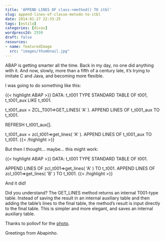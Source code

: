 ```yaml
---
title: 'APPEND LINES OF class->method() TO itbl'
slug: append-lines-of-classe-metodo-to-itbl
date: 2014-01-27 22:33:25
tags: [estilo]
categories: [dicas]
wordpressId: 2559
draft: false
resources:
- name: featuredImage
  src: "images/thumbnail.jpg"
---
```

ABAP is getting smarter all the time. Back in my day, no one did anything with it. And now, slowly, more than a fifth of a century late, it’s trying to imitate C and Java, and becoming more flexible.

I was going to do something like this:

<!--more-->


{{< highlight ABAP >}}
DATA: t_t001 TYPE STANDARD TABLE OF t001,
            t_t001_aux LIKE t_t001.

t_t001_aux = ZCL_T001=>GET_LINES( 'A' ).
APPEND LINES OF t_t001_aux TO t_t001.

REFRESH t_t001_aux[].

t_t001_aux = zcl_t001=>get_lines( 'A' ).
APPEND LINES OF t_t001_aux TO t_t001.
{{< /highlight >}}

But then I thought… maybe… this might work:


{{< highlight ABAP >}}
DATA: t_t001 TYPE STANDARD TABLE OF t001.

APPEND LINES OF zcl_t001=>get_lines( 'A' ) TO t_t001.
APPEND LINES OF zcl_t001=>get_lines( 'B' ) TO t_t001.
{{< /highlight >}}

And it did!

Did you understand? The GET_LINES method returns an internal T001-type table. Instead of saving the result in an internal auxiliary table and then adding the table’s lines to the final table, the method’s result is input directly to the final table. This is simpler and more elegant, and saves an internal auxiliary table.

Thanks to pollovf for the [photo][1].

Greetings from Abapinho.

   [1]: http://www.flickr.com/photos/30356381@N02/2847638199/
